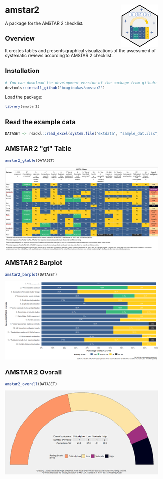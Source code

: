 # amstar2 <img src="man/figures/logo.png" align="right" height="139" />
A package for the AMSTAR 2 checklist.



## Overview
It creates tables and presents graphical visualizations of the assessment of systematic reviews according to AMSTAR 2 checklist.


## Installation

``` r
# You can download the development version of the package from github:
devtools::install_github('bougioukas/amstar2')
```

Load the package:

``` r
library(amstar2)
```

## Read the example data

``` r
DATASET <- readxl::read_excel(system.file("extdata", "sample_dat.xlsx", package = "amstar2"))

```

## AMSTAR 2 "gt" Table

``` r
amstar2_gtable(DATASET)
```

<img src="man/figures/amstar_table.png" align="center" width="820" />


## AMSTAR 2 Barplot

``` r
amstar2_barplot(DATASET)
```

<img src="man/figures/amstar_barplot.png" align="center" width="820" />



## AMSTAR 2 Overall

``` r
amstar2_overall(DATASET)
```

<img src="man/figures/amstar_overall.png" align="center" width="820" />



